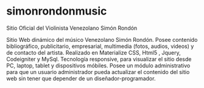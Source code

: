 # simonrondonmusic
Sitio Oficial del Violinista Venezolano Simón Rondón

Sitio Web dinámico del músico Venezolano Simón Rondón. Posee contenido bibliográfico, publicitario, empresarial, multimedia (fotos, audios, videos) y de contacto del artista. Realizado en Materialize CSS, Html5 , Jquery,  Codeigniter y MySql. Tecnología responsive, para visualizar el sitio desde PC, laptop, tablet y dispositivos móbiles. Posee un módulo administrativo para que un usuario administrador pueda actualizar el contenido del sitio web sin tener que depender de un diseñador-programador.
